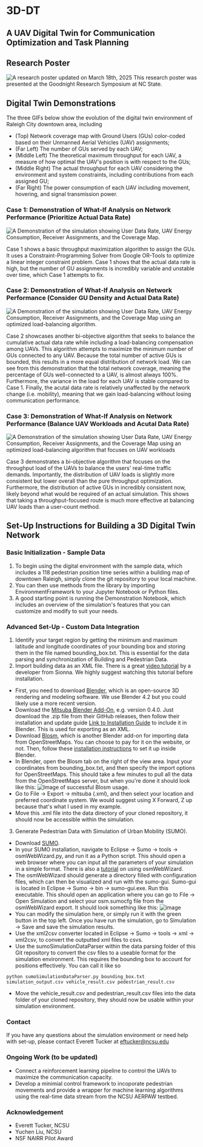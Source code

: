 # 3D-DT
## A UAV Digital Twin for Communication Optimization and Task Planning

## Research Poster
![A research poster updated on March 18th, 2025](presentations/research_poster_final_img.jpg)
This research poster was presented at the Goodnight Research Symposium at NC State.

## Digital Twin Demonstrations
The three GIFs below show the evolution of the digital twin environment of Raleigh City downtown area, including
* (Top) Network coverage map with Ground Users (GUs) color-coded based on their Unmanned Aerial Vehicles (UAV) assignments;
* (Far Left) The number of GUs served by each UAV;
* (Middle Left) The theoretical maximum throughput for each UAV, a measure of how optimal the UAV's position is with respect to the GUs;
* (Middle Right) The actual throughput for each UAV considering the environment and system constraints, including contributions from each assigned GU;
* (Far Right) The power consumption of each UAV including movement, hovering, and signal transmission power.

### Case 1: Demonstration of What-If Analysis on Network Performance (Prioritize Actual Data Rate)
![A Demonstration of the simulation showing User Data Rate, UAV Energy Consumption, Receiver Assignments, and the Coverage Map.](gifs/0_assignGUs.gif)

Case 1 shows a basic throughput maximization algorithm to assign the GUs. It uses a Constraint-Programming Solver from Google OR-Tools to optimize a linear integer constraint problem. Case 1 shows that the actual data rate is high, but the number of GU assignments is incredibly variable and unstable over time, which Case 1 attempts to fix.

### Case 2: Demonstration of What-If Analysis on Network Performance (Consider GU Density and Actual Data Rate)
![A Demonstration of the simulation showing User Data Rate, UAV Energy Consumption, Receiver Assignments, and the Coverage Map using an optimized load-balancing algorithm.](gifs/1_assignGUsWithLoadBalancing.gif)

Case 2 showcases another bi-objective algorithm that seeks to balance the cumulative actual data rate while including a load-balancing compensation among UAVs. This algorithm attempts to maximize the minimum number of GUs connected to any UAV. Because the total number of active GUs is bounded, this results in a more equal distribution of network load. We can see from this demonstration that the total network coverage, meaning the percentage of GUs well-connected to a UAV, is almost always 100%. Furthermore, the variance in the load for each UAV is stable compared to Case 1. Finally, the acutal data rate is relatively unaffected by the network change (i.e. mobility), meaning that we gain load-balancing without losing communication performance.

### Case 3: Demonstration of What-If Analysis on Network Performance (Balance UAV Workloads and Acutal Data Rate)
![A Demonstration of the simulation showing User Data Rate, UAV Energy Consumption, Receiver Assignments, and the Coverage Map using an optimized load-balancing algorithm that focuses on UAV workloads](gifs/2_assignGUsWithThroughputWaste.gif)

Case 3 demonstrates a bi-objective algorithm that focuses on the throughput load of the UAVs to balance the users' real-time traffic demands. Importantly, the distribution of UAV loads is slightly more consistent but lower overall than the pure throughput optimization. Furthermore, the distribution of active GUs in incredibly consistent now, likely beyond what would be required of an actual simulation. This shows that taking a throughput-focused route is much more effective at balancing UAV loads than a user-count method.

## Set-Up Instructions for Building a 3D Digital Twin Network
### Basic Initialization - Sample Data
1. To begin using the digital environment with the sample data, which includes a 118 pedestrian position time series within a building map of downtown Raleigh, simply clone the git repository to your local machine.
2. You can then use methods from the library by importing EnvironmentFramework to your Jupyter Notebook or Python files.
3. A good starting point is running the Demonstration Notebook, which includes an overview of the simulation's features that you can customize and modify to suit your needs.

### Advanced Set-Up - Custom Data Integration
1. Identify your target region by getting the minimum and maximum latitude and longitude coordinates of your bounding box and storing them in the file named bounding_box.txt. This is essential for the data parsing and synchronization of Building and Pedestrian Data.
2. Import building data as an XML file. There is a great [video tutorial](https://www.youtube.com/watch?v=7xHLDxUaQ7c) by a developer from Sionna. We highly suggest watching this tutorial before installation.
  * First, you need to download [Blender](https://www.blender.org/download/), which is an open-source 3D rendering and modeling software. We use Blender 4.2 but you could likely use a more recent version.
  * Download the [Mitsuba Blender Add-On](https://github.com/mitsuba-renderer/mitsuba-blender/releases), e.g. version 0.4.0. Just download the .zip file from their GitHub releases, then follow their installation and update guide [Link to Installation Guide](https://github.com/mitsuba-renderer/mitsuba-blender/wiki/Installation-&-Update-Guide) to include it in Blender. This is used for exporting as an XML.
  * Download [Blosm](https://prochitecture.gumroad.com/l/blender-osm), which is another Blender add-on for importing data from OpenStreetMaps. You can choose to pay for it on the website, or not. Then, follow these [installation instructions](https://github.com/vvoovv/blosm/wiki/Documentation#installation) to set it up inside Blender.
  *  In Blender, open the Blosm tab on the right of the view area. Input your coordinates from bounding_box.txt, and then specify the import options for OpenStreetMaps. This should take a few minutes to pull all the data from the OpenStreetMaps server, but when you're done it should look like this:
![Image of successful Blosm usage.](https://github.com/user-attachments/assets/04cdd374-8967-4fe1-b13f-4dd6d436f588)
  * Go to File -> Export -> mitsuba (.xml), and then select your location and preferred coordinate system. We would suggest using X Forward, Z up because that's what I used in my example.
  * Move this .xml file into the data directory of your cloned repository, it should now be accessible within the simulation.
3. Generate Pedestrian Data with Simulation of Urban Mobility (SUMO).
 * Download [SUMO](https://eclipse.dev/sumo/).
 * In your SUMO installation, navigate to Eclipse -> Sumo -> tools -> osmWebWizard.py, and run it as a Python script. This should open a web browser where you can input all the parameters of your simulation in a simple format. There is also a [tutorial](https://sumo.dlr.de/docs/Tutorials/OSMWebWizard.html) on using osmWebWizard.
 * The osmWebWizard should generate a directory filled with configuration files, which can then be visualized and run with the sumo-gui. Sumo-gui is located in Eclipse -> Sumo -> bin -> sumo-gui.exe. Run this executable. This should open an application where you can go to File -> Open Simulation and select your osm.sumocfg file from the osmWebWizard export. It should look something like this:
 ![image](https://github.com/user-attachments/assets/d688f01b-4563-4d49-a3f5-c623a1023b2c)
 * You can modify the simulation here, or simply run it with the green button in the top left. Once you have run the simulation, go to Simulation -> Save and save the simulation results.
 * Use the xml2csv converter located in Eclipse -> Sumo -> tools -> xml -> xml2csv, to convert the outputted xml files to csvs.
 * Use the sumoSimulationDataParser within the data parsing folder of this Git repository to convert the csv files to a useable format for the simulation environment. This requires the bounding box to account for positions effectively. You can call it like so
```
python sumoSimulationDataParser.py bounding_box.txt simulation_output.csv vehicle_result.csv pedestrian_result.csv
```
 * Move the vehicle_result.csv and pedestrian_result.csv files into the data folder of your cloned repository, they should now be usable within your simulation environment. 

### Contact
If you have any questions about the simulation environment or need help with set-up, please contact Everett Tucker at eftucker@ncsu.edu

### Ongoing Work (to be updated)
- Connect a reinforcement learning pipeline to control the UAVs to maximize the communication capacity.
- Develop a minimial control framework to incoporate pedestrian movements and provide a wrapper for machine learning algorithms using the real-time data stream from the NCSU AERPAW testbed.


### Acknowledgement
- Everett Tucker, NCSU
- Yuchen Liu, NCSU
- NSF NAIRR Pilot Award

<!---
## Good Luck and Happy Simulating!

## Goals
- Construct a pipeline for the simulation of pedestrian data using SUMO
- Import building data from OpenStreetMaps and use Sionna for ray tracing
- Create a realistic simulation for simulating UAV communication with ground users in urban settings.
- Train a reinforcement learning model to control the UAVs to maximize the communication capacity of the UAV network with the Ground Users.

## Current Task
- Working on a minimial control framework to simulation UAV and pedestrian movement and provide a wrapper for machine learning algorithms using the real-time data stream from AERPAW testbed.

## What's Done Already
- Generating pedestrian data with SUMO and parsing it into a usable format.
- Importing data from OpenStreetMaps into Sionna
- Running Sionna ray tracing algorithms to determine communication metrics like path loss between a UAV and a ground user.
--->

